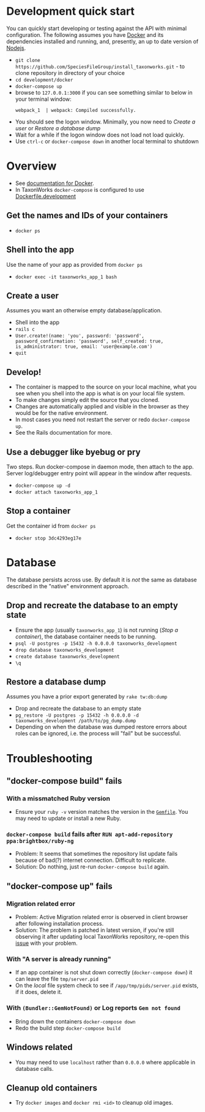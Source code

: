 

# Development quick start

You can quickly start developing or testing against the API with minimal configuration.  The following assumes you have [Docker](https://www.docker.com/get-docker) and its dependencies installed and running, and, presently, an up to date version of [Nodejs](https://nodejs.org/en/download/).

* `git clone https://github.com/SpeciesFileGroup/install_taxonworks.git` - to clone repository in directory of your choice
* `cd development/docker`
* `docker-compose up`
*  browse to `127.0.0.1:3000` if you can see something similar to below in your terminal window:
    ```
    webpack_1  | webpack: Compiled successfully.
    ```
* You should see the logon window. Minimally, you now need to _Create a user_ or _Restore a database dump_
* Wait for a while if the logon window does not load not load quickly. 
* Use `ctrl-c` or `docker-compose down` in another local terminal to shutdown

# Overview
* See [documentation for Docker](https://docs.docker.com/).
* In TaxonWorks `docker-compose` is configured to use  [Dockerfile.development](https://raw.githubusercontent.com/SpeciesFileGroup/taxonworks/development/Dockerfile.development)

## Get the names and IDs of your containers

* `docker ps`

## Shell into the app

Use the name of your app as provided from `docker ps`

* `docker exec -it taxonworks_app_1 bash`

## Create a user

Assumes you want an otherwise empty database/application.

* Shell into the app 
* `rails c`
*  `User.create!(name: 'you', password: 'password', password_confirmation: 'password', self_created: true, is_administrator: true, email: 'user@example.com')`
* `quit`

## Develop!

* The container is mapped to the source on your local machine, what you see when you shell into the app is what is on your local file system.
* To make changes simply edit the source that you cloned.
* Changes are automatically applied and visible in the browser as they would be for the native environment.
* In most cases you need not restart the server or redo `docker-compose up`. 
* See the Rails documentation for more.

## Use a debugger like byebug or pry

Two steps. Run docker-compose in daemon mode, then attach to the app. Server log/debugger entry point will appear in the window after requests.

* `docker-compose up -d`
* `docker attach taxonworks_app_1` 

## Stop a container

Get the container id from `docker ps`

* `docker stop 3dc4293eg17e`  

# Database

The database persists across use.  By default it is *not* the same as database described in the "native" environment approach.

## Drop and recreate the database to an empty state

* Ensure the app (usually `taxonworks_app_1`) is not running (_Stop a container_), the database container needs to be running.
* `psql -U postgres -p 15432 -h 0.0.0.0 taxonworks_development`
* `drop database taxonworks_development`
* `create database taxonworks_development`
* `\q`

## Restore a database dump

Assumes you have a prior export generated by `rake tw:db:dump`

* Drop and recreate the database to an empty state
* `pg_restore -U postgres -p 15432 -h 0.0.0.0 -d taxonworks_development /path/to/pg_dump.dump`
* Depending on when the database was dumped restore errors about roles can be ignored, i.e. the process will "fail" but be successful.

# Troubleshooting

## "docker-compose build" fails

### With a missmatched Ruby version
* Ensure your `ruby -v` version matches the version in the [`Gemfile`](https://github.com/SpeciesFileGroup/taxonworks/blob/development/Gemfile#L5).  You may need to update or install a new Ruby.

### `docker-compose build` fails after `RUN apt-add-repository ppa:brightbox/ruby-ng`

* Problem: It seems that sometimes the repository list update fails because of bad(?) internet connection. Difficult to replicate. 
* Solution: Do nothing, just re-run `docker-compose build` again.

## "docker-compose up" fails

### Migration related error
* Problem: Active Migration related error is observed in client browser after following installation process.
* Solution: The problem is patched in latest version, if you're still observing it after updating local TaxonWorks repository,  re-open this [issue](https://github.com/SpeciesFileGroup/taxonworks/issues/250) with your problem.

### With "A server is already running"
* If an app container is not shut down correctly (`docker-compose down`) it can leave the file `tmp/server.pid`
* On the _local_ file system check to see if `/app/tmp/pids/server.pid` exists, if it does, delete it.

### With `(Bundler::GemNotFound)` or Log reports `Gem not found`
* Bring down the containers `docker-compose down`
* Redo the build step `docker-compose build`

## Windows related

* You may need to use `localhost` rather than `0.0.0.0` where applicable in database calls.

## Cleanup old containers

*  Try `docker images` and `docker rmi <id>` to cleanup old images. 


